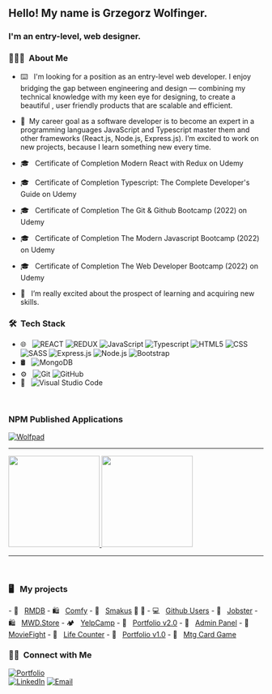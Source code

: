 <h2> Hello! My name is Grzegorz Wolfinger.</h2>
<h3>I'm an entry-level, web designer.</h3>

<h3> 🧑🏻‍💻 &nbsp;About Me </h3>

- ⌨️ &nbsp; I'm looking for a position as an entry-level web developer. I enjoy bridging the gap between engineering and design — combining my technical knowledge with   my keen eye for designing, to create a beautiful , user friendly products that are scalable and efficient.
- 🤔 &nbsp;My career goal as a software developer is to become an expert in a programming languages JavaScript and Typescript master them and other frameworks (React.js, Node.js, Express.js). I’m excited to work on new projects, because I learn something new every time.

- 🎓 &nbsp; Certificate of Completion Modern React with Redux on Udemy
- 🎓 &nbsp; Certificate of Completion Typescript: The Complete Developer's Guide on Udemy
- 🎓 &nbsp; Certificate of Completion The Git & Github Bootcamp (2022) on Udemy
- 🎓 &nbsp; Certificate of Completion The Modern Javascript Bootcamp (2022) on Udemy
- 🎓 &nbsp; Certificate of Completion The Web Developer Bootcamp (2022) on Udemy
- 🌱 &nbsp; I’m really excited about the prospect of learning and acquiring new skills.

<h3> 🛠 &nbsp;Tech Stack</h3>

- 🌐 &nbsp;
  ![REACT](https://img.shields.io/badge/-React-333333?style=flat&logo=react)
  ![REDUX](https://img.shields.io/badge/-Redux-333333?style=flat&logo=redux)
  ![JavaScript](https://img.shields.io/badge/-JavaScript-333333?style=flat&logo=javascript)
  ![Typescript](https://img.shields.io/badge/-TypeScript-333333?style=flat&logo=Typescript)
  ![HTML5](https://img.shields.io/badge/-HTML5-333333?style=flat&logo=HTML5)
  ![CSS](https://img.shields.io/badge/-CSS-333333?style=flat&logo=CSS3&logoColor=1572B6)
  ![SASS](https://img.shields.io/badge/-Sass-333333?style=flat&logo=sass)
  ![Express.js](https://img.shields.io/badge/-Express.js-333333?style=flat&logo=Express.js)
  ![Node.js](https://img.shields.io/badge/-Node.js-333333?style=flat&logo=node.js)
  ![Bootstrap](https://img.shields.io/badge/-Bootstrap-333333?style=flat&logo=bootstrap&logoColor=563D7C)    
- 🛢 &nbsp;
  ![MongoDB](https://img.shields.io/badge/-MongoDB-333333?style=flat&logo=mongodb)
- ⚙️ &nbsp;
  ![Git](https://img.shields.io/badge/-Git-333333?style=flat&logo=git)
  ![GitHub](https://img.shields.io/badge/-GitHub-333333?style=flat&logo=github)
- 🔧 &nbsp;
  ![Visual Studio Code](https://img.shields.io/badge/-Visual%20Studio%20Code-333333?style=flat&logo=visual-studio-code&logoColor=007ACC)

<br/>
<h3> NPM Published Applications </h3>
<a href="https://www.npmjs.com/package/wolfpad/"><img alt="Wolfpad" src="https://img.shields.io/badge/npm-wolfpad%201.3.3-red?style=flat"></a>
<br/>
<hr/>
<a href="https://github.com/wujekbizon">
  <img height="180em" src="https://github-readme-stats.vercel.app/api?username=wujekbizon&theme=buefy&show_icons=true" />
  <img height="180em" src="https://github-readme-stats.vercel.app/api/top-langs/?username=wujekbizon&theme=buefy&layout=compact" />
</a>
<hr/>
<br/>
<h3> 🖥️ &nbsp; My projects </h3>
- 🎥 &nbsp; <a href="https://rmdb-gw.vercel.app/">RMDB</a>
- 🛍️ &nbsp; <a href="https://gw-comfy.netlify.app/">Comfy</a>
- 🥞 &nbsp; <a href="https://smakus.vercel.app/">Smakus</a> 🥗 🍲
- 💻 &nbsp; <a href="https://react-github-users-gw.vercel.app/">Github Users</a>
- 🏢 &nbsp; <a href="https://react-jobster.vercel.app/">Jobster</a>
- 🛍️ &nbsp; <a href="https://react-mwd-store.vercel.app/">MWD.Store</a>
- 🏕️ &nbsp; <a href="https://yelp-camp2022-gw.herokuapp.com/">YelpCamp</a>
- 💼 &nbsp; <a href="https://grzegorz-wolfinger-portfoliov2.vercel.app/">Portfolio v2.0</a>
- 🔑 &nbsp; <a href="https://adminpanelmwd.herokuapp.com/">Admin Panel</a>
- 🎥 &nbsp; <a href="https://js-apps-movie-fight.vercel.app/">MovieFight</a>
- 🎲 &nbsp; <a href="https://js-lifecounter.vercel.app/">Life Counter</a>
- 💼 &nbsp; <a href="https://grzegorz-wolfinger.vercel.app/">Portfolio v1.0</a>
- 🚧 &nbsp; <a href="https://react-ts-mtg.vercel.app/">Mtg Card Game</a>


<h3> 🤝🏻 &nbsp;Connect with Me </h3>

<p align="center">
 
<a href="https://g-w.vercel.app/"><img alt="Portfolio" src="https://img.shields.io/badge/Portfolio-Grzegorz%20Wolfinger-orange?style=for-the-badge&logo=gitbook"></a> 
  <br>
<a href="https://www.linkedin.com/in/grzegorz-wolfinger-b88856229/"><img alt="LinkedIn" src="https://img.shields.io/badge/LinkedIn-Grzegorz%20Wolfinger%20-blue?style=for-the-badge&logo=linkedin"></a>
<a href="mailto:grzegorz.wolfinger@gmail.com"><img alt="Email" src="https://img.shields.io/badge/Email-grzegorz.wolfinger@gmail.com-blue?style=for-the-badge&logo=gmail"></a>
</p>


